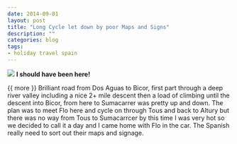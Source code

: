 ```yaml
---
date: 2014-09-01
layout: post
title: "Long Cycle let down by poor Maps and Signs"
description: ""
categories: blog 
tags:
- holiday travel spain 
---
```


<!--start excerpt-->
![](/images/2014/2014-09-01-long-cycle-let-down-by-poor-maps-and-signs.jpg)
**I should have been here!**

{{ more }}
Brilliant road from Dos Aguas to Bicor, first part through a deep river valley including a nice 2+ mile descent then a load of climbing until the descent into Bicor, from here to Sumacarrer was pretty up and down. The plan was to meet Flo here and cycle on through Tous and back to Altury but there was no way from Tous to Sumacarrcer by this time I was very hot so we decided to call it a day and I came home with Flo in the car. The Spanish really need to sort out their maps and signage.
